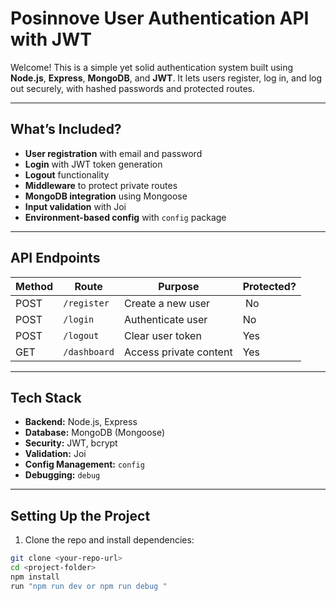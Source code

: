 # Posinnove User Authentication API with JWT

Welcome! This is a simple yet solid authentication system built using **Node.js**, **Express**, **MongoDB**, and **JWT**. It lets users register, log in, and log out securely, with hashed passwords and protected routes.

---

## What’s Included?

- **User registration** with email and password
- **Login** with JWT token generation
- **Logout** functionality
- **Middleware** to protect private routes
- **MongoDB integration** using Mongoose
- **Input validation** with Joi
- **Environment-based config** with `config` package

---

## API Endpoints

| Method | Route          | Purpose                | Protected? |
| ------ | -------------- | ---------------------- | ---------- |
| POST   | `/register`  | Create a new user      |  No       |
| POST   | `/login`     | Authenticate user      | No         |
| POST   | `/logout`    | Clear user token       | Yes        |
| GET    | `/dashboard` | Access private content | Yes        |

---

## Tech Stack

- **Backend:** Node.js, Express
- **Database:** MongoDB (Mongoose)
- **Security:** JWT, bcrypt
- **Validation:** Joi
- **Config Management:** `config`
- **Debugging:** `debug`

---

## Setting Up the Project

1. Clone the repo and install dependencies:

```bash
git clone <your-repo-url>
cd <project-folder>
npm install
run "npm run dev or npm run debug "
```

